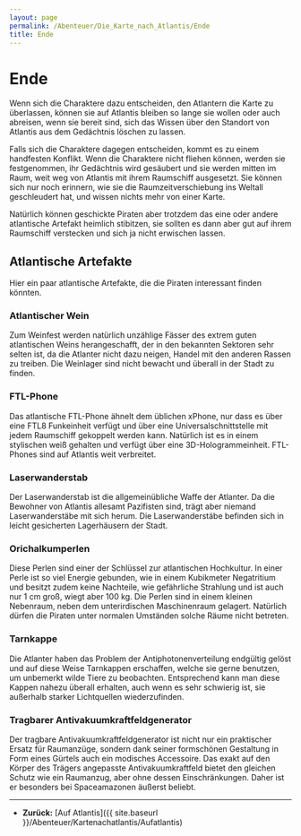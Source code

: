 ```yaml
---
layout: page
permalink: /Abenteuer/Die_Karte_nach_Atlantis/Ende
title: Ende
---
```


# Ende

Wenn sich die Charaktere dazu entscheiden, den Atlantern die Karte zu überlassen, können sie auf Atlantis bleiben so lange sie wollen oder auch abreisen, wenn sie bereit sind, sich das Wissen über den Standort von Atlantis aus dem Gedächtnis löschen zu lassen.

Falls sich die Charaktere dagegen entscheiden, kommt es zu einem handfesten Konflikt. Wenn die Charaktere nicht fliehen können, werden sie festgenommen, ihr Gedächtnis wird gesäubert und sie werden mitten im Raum, weit weg von Atlantis mit ihrem Raumschiff ausgesetzt. Sie können sich nur noch erinnern, wie sie die Raumzeitverschiebung ins Weltall geschleudert hat, und wissen nichts mehr von einer Karte.

Natürlich können geschickte Piraten aber trotzdem das eine oder andere atlantische Artefakt heimlich stibitzen, sie sollten es dann aber gut auf ihrem Raumschiff verstecken und sich ja nicht erwischen lassen.

## Atlantische Artefakte

Hier ein paar atlantische Artefakte, die die Piraten interessant finden könnten.

### Atlantischer Wein

Zum Weinfest werden natürlich unzählige Fässer des extrem guten atlantischen Weins herangeschafft, der in den bekannten Sektoren sehr selten ist, da die Atlanter nicht dazu neigen, Handel mit den anderen Rassen zu treiben. Die Weinlager sind nicht bewacht und überall in der Stadt zu finden.

### FTL-Phone

Das atlantische FTL-Phone ähnelt dem üblichen xPhone, nur dass es über eine FTL8 Funkeinheit verfügt und über eine Universalschnittstelle mit jedem Raumschiff gekoppelt werden kann. Natürlich ist es in einem stylischen weiß gehalten und verfügt über eine 3D-Hologrammeinheit. FTL-Phones sind auf Atlantis weit verbreitet.

### Laserwanderstab

Der Laserwanderstab ist die allgemeinübliche Waffe der Atlanter. Da die Bewohner von Atlantis allesamt Pazifisten sind, trägt aber niemand Laserwanderstäbe mit sich herum. Die Laserwanderstäbe befinden sich in leicht gesicherten Lagerhäusern der Stadt.

### Orichalkumperlen

Diese Perlen sind einer der Schlüssel zur atlantischen Hochkultur. In einer Perle ist so viel Energie gebunden, wie in einem Kubikmeter Negatritium und besitzt zudem keine Nachteile, wie gefährliche Strahlung und ist auch nur 1 cm groß, wiegt aber 100 kg. Die Perlen sind in einem kleinen Nebenraum, neben dem unterirdischen Maschinenraum gelagert. Natürlich dürfen die Piraten unter normalen Umständen solche Räume nicht betreten.

### Tarnkappe

Die Atlanter haben das Problem der Antiphotonenverteilung endgültig gelöst und auf diese Weise Tarnkappen erschaffen, welche sie gerne benutzen, um unbemerkt wilde Tiere zu beobachten. Entsprechend kann man diese Kappen nahezu überall erhalten, auch wenn es sehr schwierig ist, sie außerhalb starker Lichtquellen wiederzufinden.

### Tragbarer Antivakuumkraftfeldgenerator

Der tragbare Antivakuumkraftfeldgenerator ist nicht nur ein praktischer Ersatz für Raumanzüge, sondern dank seiner formschönen Gestaltung in Form eines Gürtels auch ein modisches Accessoire. Das exakt auf den Körper des Trägers angepasste Antivakuumkraftfeld bietet den gleichen Schutz wie ein Raumanzug, aber ohne dessen Einschränkungen. Daher ist er besonders bei Spaceamazonen äußerst beliebt.


***
- **Zurück:** [Auf Atlantis]({{ site.baseurl }}/Abenteuer/Kartenachatlantis/Aufatlantis)

